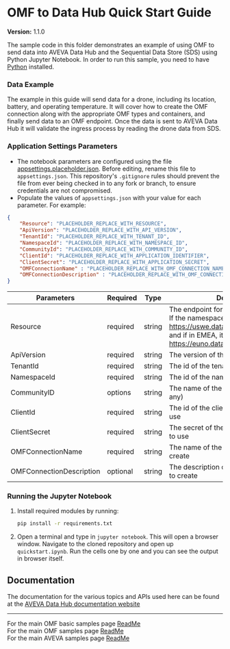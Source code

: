 # OMF to Data Hub Quick Start Guide

**Version:** 1.1.0

The sample code in this folder demonstrates an example of using OMF to send data into AVEVA Data Hub and the Sequential Data Store (SDS) using Python Jupyter Notebook. In order to run this sample, you need to have [Python](https://www.python.org/downloads/) installed.

### Data Example 
The example in this guide will send data for a drone, including its location, battery, and operating temperature. It will cover how to create the OMF connection along with the appropriate OMF types and containers, and finally send data to an OMF endpoint. Once the data is sent to AVEVA Data Hub it will validate the ingress process by reading the drone data from SDS.

### Application Settings Parameters

- The notebook parameters are configured using the file [appsettings.placeholder.json](appsettings.placeholder.json). Before editing, rename this file to `appsettings.json`. This repository's `.gitignore` rules should prevent the file from ever being checked in to any fork or branch, to ensure credentials are not compromised.
- Populate the values of `appsettings.json` with your value for each parameter.
  For example:

```json
{
    "Resource": "PLACEHOLDER_REPLACE_WITH_RESOURCE",
    "ApiVersion": "PLACEHOLDER_REPLACE_WITH_API_VERSION",
    "TenantId": "PLACEHOLDER_REPLACE_WITH_TENANT_ID",
    "NamespaceId": "PLACEHOLDER_REPLACE_WITH_NAMESPACE_ID",
    "CommunityId": "PLACEHOLDER_REPLACE_WITH_COMMUNITY_ID",
    "ClientId": "PLACEHOLDER_REPLACE_WITH_APPLICATION_IDENTIFIER",
    "ClientSecret": "PLACEHOLDER_REPLACE_WITH_APPLICATION_SECRET",
    "OMFConnectionName" : "PLACEHOLDER_REPLACE_WITH_OMF_CONNECTION_NAME",
    "OMFConnectionDescription" : "PLACEHOLDER_REPLACE_WITH_OMF_CONNECTION_DESCRIPTION"
}
```

| Parameters      | Required | Type           | Description                                                                                                                                                  |
| --------------- | -------- | -------------- | ------------------------------------------------------------------------------------------------------------------------------------------------------------ |
| Resource        | required | string         | The endpoint for ADH of the namespace. If the namespace is located in NA, it is https://uswe.datahub.connect.aveva.com and if in EMEA, it is https://euno.datahub.connect.aveva.com                                                                                                                                    |
| ApiVersion      | required | string         | The version of the API to be used                                                                                                        |
| TenantId    | required | string         | The id of the tenant to use                                                                                                         |
| NamespaceId        | required | string         | The id of the namespace to use                                                                                                                                   |
| CommunityID        | options | string         | The name of the community to use (if any)
| ClientId | required | string         | The id of the client credentials client to use                                                                                                        |
| ClientSecret    | required | string         | The secret of the client credentials client to use                                                                                              
| OMFConnectionName    | required | string         | The name of the OMF connection to create                                                                                                        |
| OMFConnectionDescription    | optional | string         | The description of the OMF connection to create                                                                                                                                         
                              
### Running the Jupyter Notebook

1. Install required modules by running:
    ```bash
    pip install -r requirements.txt
    ```
1. Open a terminal and type in `jupyter notebook`. This will open a browser window. Navigate to the cloned repository and open up `quickstart.ipynb`. Run the cells one by one and you can see the output in browser itself.

## Documentation

The documentation for the various topics and APIs used here can be found at the [AVEVA Data Hub documentation website](https://docs.aveva.com/category/adh-get-started)

---

For the main OMF basic samples page [ReadMe](https://github.com/osisoft/OSI-Samples-OMF/blob/main/docs/OMF_BASIC.md)  
For the main OMF samples page [ReadMe](https://github.com/osisoft/OSI-Samples-OMF)  
For the main AVEVA samples page [ReadMe](https://github.com/osisoft/OSI-Samples)